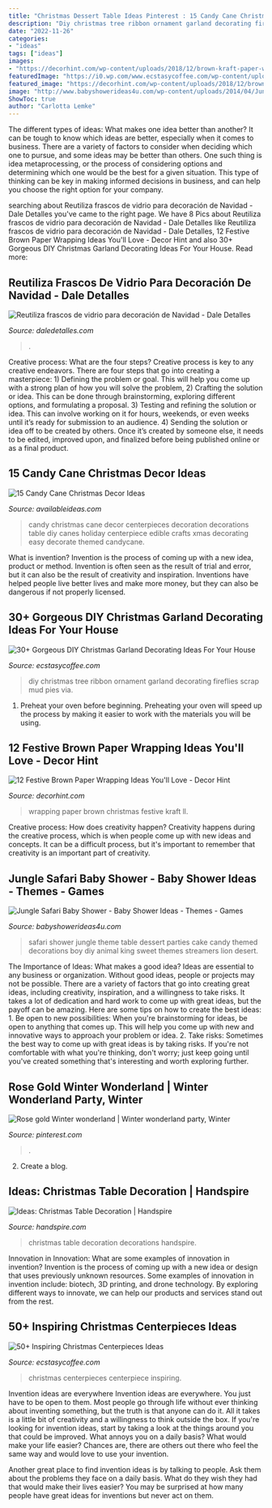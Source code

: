 ```yaml
---
title: "Christmas Dessert Table Ideas Pinterest : 15 Candy Cane Christmas Decor Ideas"
description: "Diy christmas tree ribbon ornament garland decorating fireflies scrap mud pies via"
date: "2022-11-26"
categories:
- "ideas"
tags: ["ideas"]
images:
- "https://decorhint.com/wp-content/uploads/2018/12/brown-kraft-paper-wrapping-ideas-1.jpg"
featuredImage: "https://i0.wp.com/www.ecstasycoffee.com/wp-content/uploads/2016/11/Christmas-Centerpiece-Ideas.jpg?resize=499%2C750"
featured_image: "https://decorhint.com/wp-content/uploads/2018/12/brown-kraft-paper-wrapping-ideas-1.jpg"
image: "http://www.babyshowerideas4u.com/wp-content/uploads/2014/04/Jungle-Safari-Baby-Shower-table-dessert-table.jpg"
ShowToc: true
author: "Carlotta Lemke"
---
```



The different types of ideas: What makes one idea better than another?
It can be tough to know which ideas are better, especially when it comes to business. There are a variety of factors to consider when deciding which one to pursue, and some ideas may be better than others. One such thing is idea metaprocessing, or the process of considering options and determining which one would be the best for a given situation. This type of thinking can be key in making informed decisions in business, and can help you choose the right option for your company.

	

		
searching about Reutiliza frascos de vidrio para decoración de Navidad - Dale Detalles you've came to the right page. We have 8 Pics about Reutiliza frascos de vidrio para decoración de Navidad - Dale Detalles like Reutiliza frascos de vidrio para decoración de Navidad - Dale Detalles, 12 Festive Brown Paper Wrapping Ideas You&#039;ll Love - Decor Hint and also 30+ Gorgeous DIY Christmas Garland Decorating Ideas For Your House. Read more:
		
    
## Reutiliza Frascos De Vidrio Para Decoración De Navidad - Dale Detalles

<img loading=lazy src="https://i2.wp.com/www.daledetalles.com/wp-content/uploads/2016/09/portavelas-de-navidad2.jpg" onerror="this.onerror=null;this.src='https://tse4.mm.bing.net/th?id=OIP.iV5s40vaOEv6Re_iGPSZJgHaLH&amp;pid=15.1';" alt="Reutiliza frascos de vidrio para decoración de Navidad - Dale Detalles">

_Source: daledetalles.com_

>. 

	

Creative process: What are the four steps?
Creative process is key to any creative endeavors. There are four steps that go into creating a masterpiece: 1) Defining the problem or goal. This will help you come up with a strong plan of how you will solve the problem, 2) Crafting the solution or idea. This can be done through brainstorming, exploring different options, and formulating a proposal. 3) Testing and refining the solution or idea. This can involve working on it for hours, weekends, or even weeks until it’s ready for submission to an audience. 4) Sending the solution or idea off to be created by others. Once it’s created by someone else, it needs to be edited, improved upon, and finalized before being published online or as a final product.

    
## 15 Candy Cane Christmas Decor Ideas

<img loading=lazy src="http://availableideas.com/wp-content/uploads/2015/09/candy-cane-decor.jpg" onerror="this.onerror=null;this.src='https://tse3.mm.bing.net/th?id=OIP.aXBrNw0lD1zbKdEGNKitWgHaKx&amp;pid=15.1';" alt="15 Candy Cane Christmas Decor Ideas">

_Source: availableideas.com_

>candy christmas cane decor centerpieces decoration decorations table diy canes holiday centerpiece edible crafts xmas decorating easy decorate themed candycane. 

	

What is invention?
Invention is the process of coming up with a new idea, product or method. Invention is often seen as the result of trial and error, but it can also be the result of creativity and inspiration. Inventions have helped people live better lives and make more money, but they can also be dangerous if not properly licensed.

    
## 30+ Gorgeous DIY Christmas Garland Decorating Ideas For Your House

<img loading=lazy src="https://i0.wp.com/www.ecstasycoffee.com/wp-content/uploads/2017/11/Scrap-Ribbon-Tree-DIY-Ornament-via-fireflies-and-mud-pies.jpg?resize=625%2C938" onerror="this.onerror=null;this.src='https://tse3.mm.bing.net/th?id=OIP.KtMEVPA1CGxxLme90ik7QgHaLH&amp;pid=15.1';" alt="30+ Gorgeous DIY Christmas Garland Decorating Ideas For Your House">

_Source: ecstasycoffee.com_

>diy christmas tree ribbon ornament garland decorating fireflies scrap mud pies via. 

	

1. Preheat your oven before beginning. Preheating your oven will speed up the process by making it easier to work with the materials you will be using.

    
## 12 Festive Brown Paper Wrapping Ideas You&#039;ll Love - Decor Hint

<img loading=lazy src="https://decorhint.com/wp-content/uploads/2018/12/brown-kraft-paper-wrapping-ideas-1.jpg" onerror="this.onerror=null;this.src='https://tse4.mm.bing.net/th?id=OIP.Gg0x5QpJ2CHubJvSmVNFiQHaLH&amp;pid=15.1';" alt="12 Festive Brown Paper Wrapping Ideas You&#039;ll Love - Decor Hint">

_Source: decorhint.com_

>wrapping paper brown christmas festive kraft ll. 

	

Creative process: How does creativity happen?
Creativity happens during the creative process, which is when people come up with new ideas and concepts. It can be a difficult process, but it's important to remember that creativity is an important part of creativity.

    
## Jungle Safari Baby Shower - Baby Shower Ideas - Themes - Games

<img loading=lazy src="http://www.babyshowerideas4u.com/wp-content/uploads/2014/04/Jungle-Safari-Baby-Shower-table-dessert-table.jpg" onerror="this.onerror=null;this.src='https://tse1.mm.bing.net/th?id=OIP.QxH-VYiW9fA2AIgxRXMHhAHaFh&amp;pid=15.1';" alt="Jungle Safari Baby Shower - Baby Shower Ideas - Themes - Games">

_Source: babyshowerideas4u.com_

>safari shower jungle theme table dessert parties cake candy themed decorations boy diy animal king sweet themes streamers lion desert. 

	

The Importance of Ideas: What makes a good idea?
Ideas are essential to any business or organization. Without good ideas, people or projects may not be possible. There are a variety of factors that go into creating great ideas, including creativity, inspiration, and a willingness to take risks. It takes a lot of dedication and hard work to come up with great ideas, but the payoff can be amazing. Here are some tips on how to create the best ideas: 1. Be open to new possibilities: When you're brainstorming for ideas, be open to anything that comes up. This will help you come up with new and innovative ways to approach your problem or idea. 2. Take risks: Sometimes the best way to come up with great ideas is by taking risks. If you're not comfortable with what you're thinking, don't worry; just keep going until you've created something that's interesting and worth exploring further. 
    
## Rose Gold Winter Wonderland | Winter Wonderland Party, Winter

<img loading=lazy src="https://i.pinimg.com/736x/1b/41/d7/1b41d7795cafbb531a50e74d58604d08.jpg" onerror="this.onerror=null;this.src='https://tse1.mm.bing.net/th?id=OIP.Fzuh1Wpt4KQgdWAWd0UovAHaJ3&amp;pid=15.1';" alt="Rose gold Winter wonderland | Winter wonderland party, Winter">

_Source: pinterest.com_

>. 

	

2. Create a blog.

    
## Ideas: Christmas Table Decoration | Handspire

<img loading=lazy src="https://handspire.com/wp-content/uploads/2013/12/table-blue.jpg" onerror="this.onerror=null;this.src='https://tse4.mm.bing.net/th?id=OIP.tlSfEGyId0oEFNTkT-BkZgHaKV&amp;pid=15.1';" alt="Ideas: Christmas Table Decoration | Handspire">

_Source: handspire.com_

>christmas table decoration decorations handspire. 

	

Innovation in Innovation: What are some examples of innovation in invention?
Invention is the process of coming up with a new idea or design that uses previously unknown resources. Some examples of innovation in invention include: biotech, 3D printing, and drone technology. By exploring different ways to innovate, we can help our products and services stand out from the rest.

    
## 50+ Inspiring Christmas Centerpieces Ideas

<img loading=lazy src="https://i0.wp.com/www.ecstasycoffee.com/wp-content/uploads/2016/11/Christmas-Centerpiece-Ideas.jpg?resize=499%2C750" onerror="this.onerror=null;this.src='https://tse2.mm.bing.net/th?id=OIP.HbvjbQQGDFF18jXoMang3gHaLI&amp;pid=15.1';" alt="50+ Inspiring Christmas Centerpieces Ideas">

_Source: ecstasycoffee.com_

>christmas centerpieces centerpiece inspiring. 

	

Invention ideas are everywhere
Invention ideas are everywhere. You just have to be open to them. Most people go through life without ever thinking about inventing something, but the truth is that anyone can do it. All it takes is a little bit of creativity and a willingness to think outside the box.
If you're looking for invention ideas, start by taking a look at the things around you that could be improved. What annoys you on a daily basis? What would make your life easier? Chances are, there are others out there who feel the same way and would love to use your invention.

Another great place to find invention ideas is by talking to people. Ask them about the problems they face on a daily basis. What do they wish they had that would make their lives easier? You may be surprised at how many people have great ideas for inventions but never act on them.


